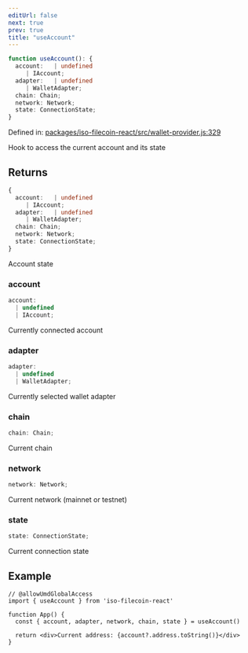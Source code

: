 ```yaml
---
editUrl: false
next: true
prev: true
title: "useAccount"
---
```


```ts
function useAccount(): {
  account:   | undefined
     | IAccount;
  adapter:   | undefined
     | WalletAdapter;
  chain: Chain;
  network: Network;
  state: ConnectionState;
}
```

Defined in: [packages/iso-filecoin-react/src/wallet-provider.js:329](https://github.com/hugomrdias/filecoin/blob/main/packages/iso-filecoin-react/src/wallet-provider.js#L329)

Hook to access the current account and its state

## Returns

```ts
{
  account:   | undefined
     | IAccount;
  adapter:   | undefined
     | WalletAdapter;
  chain: Chain;
  network: Network;
  state: ConnectionState;
}
```

Account state

### account

```ts
account: 
  | undefined
  | IAccount;
```

Currently connected account

### adapter

```ts
adapter: 
  | undefined
  | WalletAdapter;
```

Currently selected wallet adapter

### chain

```ts
chain: Chain;
```

Current chain

### network

```ts
network: Network;
```

Current network (mainnet or testnet)

### state

```ts
state: ConnectionState;
```

Current connection state

## Example

```tsx twoslash
// @allowUmdGlobalAccess
import { useAccount } from 'iso-filecoin-react'

function App() {
  const { account, adapter, network, chain, state } = useAccount()

  return <div>Current address: {account?.address.toString()}</div>
}
```
